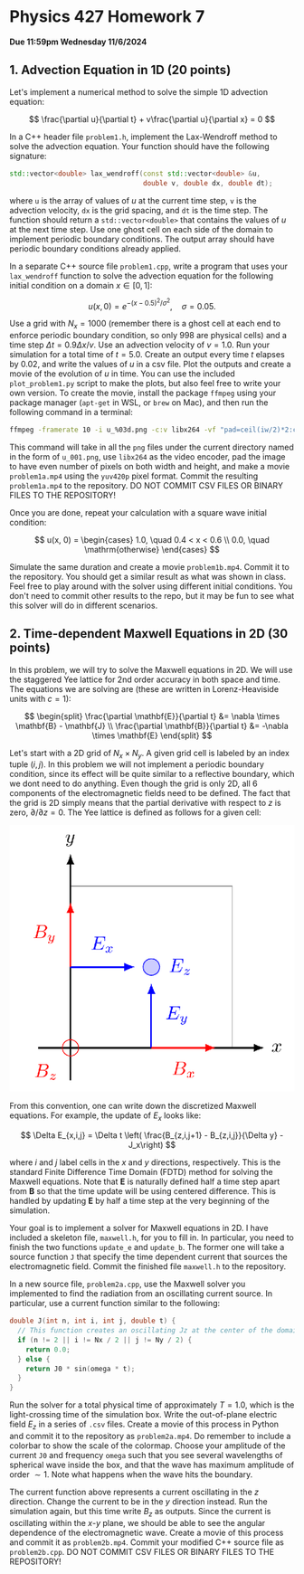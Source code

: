 # Physics 427 Homework 7

__Due 11:59pm Wednesday 11/6/2024__

## 1. Advection Equation in 1D (20 points)

Let's implement a numerical method to solve the simple 1D advection equation:

$$
\frac{\partial u}{\partial t} + v\frac{\partial u}{\partial x} = 0
$$

In a C++ header file `problem1.h`, implement the Lax-Wendroff method to solve the advection equation. Your function should have the following signature:
    
```cpp
std::vector<double> lax_wendroff(const std::vector<double> &u,
                                 double v, double dx, double dt);
```

where `u` is the array of values of $u$ at the current time step, `v` is the advection velocity, `dx` is the grid spacing, and `dt` is the time step. The function should return a `std::vector<double>` that contains the values of $u$ at the next time step. Use one ghost cell on each side of the domain to implement periodic boundary conditions. The output array should have periodic boundary conditions already applied.

In a separate C++ source file `problem1.cpp`, write a program that uses your `lax_wendroff` function to solve the advection equation for the following initial condition on a domain $x\in [0, 1]$:

$$
u(x, 0) = e^{-(x - 0.5)^2/\sigma^2}, \quad \sigma = 0.05.
$$

Use a grid with $N_x = 1000$ (remember there is a ghost cell at each end to enforce periodic boundary condition, so only $998$ are physical cells) and a time step $\Delta t = 0.9\Delta x / v$. Use an advection velocity of $v = 1.0$. Run your simulation for a total time of $t = 5.0$. Create an output every time $t$ elapses by $0.02$, and write the values of $u$ in a csv file. Plot the outputs and create a movie of the evolution of $u$ in time. You can use the included `plot_problem1.py` script to make the plots, but also feel free to write your own version. To create the movie, install the package `ffmpeg` using your package manager (`apt-get` in WSL, or `brew` on Mac), and then run the following command in a terminal:
```bash
ffmpeg -framerate 10 -i u_%03d.png -c:v libx264 -vf "pad=ceil(iw/2)*2:ceil(ih/2)*2" -pix_fmt yuv420p problem1.mp4
```
This command will take in all the `png` files under the current directory named in the form of `u_001.png`, use `libx264` as the video encoder, pad the image to have even number of pixels on both width and height, and make a movie `problem1a.mp4` using the `yuv420p` pixel format. Commit the resulting `problem1a.mp4` to the repository. DO NOT COMMIT CSV FILES OR BINARY FILES TO THE REPOSITORY!

Once you are done, repeat your calculation with a square wave initial condition:

$$
u(x, 0) = \begin{cases}
1.0, \quad 0.4 < x < 0.6 \\
0.0, \quad \mathrm{otherwise}
\end{cases}
$$

Simulate the same duration and create a movie `problem1b.mp4`. Commit it to the repository. You should get a similar result as what was shown in class. Feel free to play around with the solver using different initial conditions. You don't need to commit other results to the repo, but it may be fun to see what this solver will do in different scenarios.

## 2. Time-dependent Maxwell Equations in 2D (30 points)

In this problem, we will try to solve the Maxwell equations in 2D. We will use the staggered Yee lattice for 2nd order accuracy in both space and time. The equations we are solving are (these are written in Lorenz-Heaviside units with $c = 1$):

$$
\begin{split}
\frac{\partial \mathbf{E}}{\partial t} &= \nabla \times \mathbf{B} - \mathbf{J} \\
\frac{\partial \mathbf{B}}{\partial t} &= -\nabla \times \mathbf{E}
\end{split}
$$

Let's start with a 2D grid of $N_x \times N_y$. A given grid cell is labeled by an index tuple $(i, j)$. In this problem we will not implement a periodic boundary condition, since its effect will be quite similar to a reflective boundary, which we dont need to do anything. Even though the grid is only 2D, all 6 components of the electromagnetic fields need to be defined. The fact that the grid is 2D simply means that the partial derivative with respect to $z$ is zero, $\partial/\partial z = 0$. The Yee lattice is defined as follows for a given cell:

![yee lattice](yee-lattice.png)

From this convention, one can write down the discretized Maxwell equations. For example, the update of $E_x$ looks like:

$$
\Delta E_{x,i,j} = \Delta t \left( \frac{B_{z,i,j+1} - B_{z,i,j}}{\Delta y} - J_x\right)
$$

where $i$ and $j$ label cells in the $x$ and $y$ directions, respectively. This is the standard Finite Difference Time Domain (FDTD) method for solving the Maxwell equations. Note that $\mathbf{E}$ is naturally defined half a time step apart from $\mathbf{B}$ so that the time update will be using centered difference. This is handled by updating $\mathbf{E}$ by half a time step at the very beginning of the simulation.

Your goal is to implement a solver for Maxwell equations in 2D. I have included a skeleton file, `maxwell.h`, for you to fill in. In particular, you need to finish the two functions `update_e` and `update_b`. The former one will take a source function `J` that specify the time dependent current that sources the electromagnetic field. Commit the finished file `maxwell.h` to the repository.

In a new source file, `problem2a.cpp`, use the Maxwell solver you implemented to find the radiation from an oscillating current source. In particular, use a current function similar to the following:

```cpp
double J(int n, int i, int j, double t) {
  // This function creates an oscillating Jz at the center of the domain
  if (n != 2 || i != Nx / 2 || j != Ny / 2) {
    return 0.0;
  } else {
    return J0 * sin(omega * t);
  }
}
```

Run the solver for a total physical time of approximately $T = 1.0$, which is the light-crossing time of the simulation box. Write the out-of-plane electric field $E_z$ in a series of `.csv` files. Create a movie of this process in Python and commit it to the repository as `problem2a.mp4`. Do remember to include a colorbar to show the scale of the colormap. Choose your amplitude of the current `J0` and frequency `omega` such that you see several wavelengths of spherical wave inside the box, and that the wave has maximum amplitude of order $\sim 1$. Note what happens when the wave hits the boundary.

The current function above represents a current oscillating in the $z$ direction. Change the current to be in the $y$ direction instead. Run the simulation again, but this time write $B_z$ as outputs. Since the current is oscillating within the $x$-$y$ plane, we should be able to see the angular dependence of the electromagnetic wave. Create a movie of this process and commit it as `problem2b.mp4`. Commit your modified C++ source file as `problem2b.cpp`. DO NOT COMMIT CSV FILES OR BINARY FILES TO THE REPOSITORY!